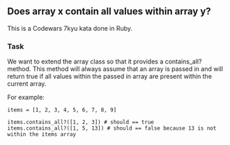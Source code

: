 ## Does array x contain all values within array y?

This is a Codewars 7kyu kata done in Ruby.

### Task

We want to extend the array class so that it provides a contains_all? method. This method will always assume that an array is passed in and will return true if all values within the passed in array are present within the current array.

For example:
```
items = [1, 2, 3, 4, 5, 6, 7, 8, 9]

items.contains_all?([1, 2, 3]) # should == true
items.contains_all?([1, 5, 13]) # should == false because 13 is not within the items array
```
